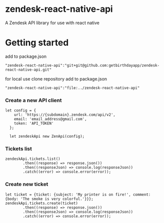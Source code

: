 # zendesk-react-native-api
A Zendesk API  library for use with react native

# Getting started
add to package.json

`"zendesk-react-native-api":"git+git@github.com:getbirthdayapp/zendesk-react-native-api.git"`

for local use clone repository add to package.json

`"zendesk-react-native-api":"file:../zendesk-react-native-api"`

### Create a new API client
```
let config = {  
    url: 'https://{subdomain}.zendesk.com/api/v2',  
    email: 'email_address@gmail.com',  
    token: 'API_TOKEN'  
  };
  
  let zendeskApi new ZenApi(config);
 ```

### Tickets list
```
zendeskApi.tickets.list()
        .then((response) => response.json())      
        .then((responseJson) => console.log(responseJson))           
        .catch((error) => console.error(error));
```   
        
### Create new ticket      
```
let ticket = {ticket: {subject: 'My printer is on fire!', comment: {body: 'The smoke is very colorful.'}}};  
zendeskApi.tickets.create(ticket)     
        .then((response) => response.json())           
        .then((responseJson) => console.log(responseJson))            
        .catch((error) => console.error(error));
```    
        
